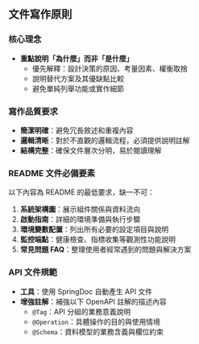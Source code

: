 ## 文件寫作原則

### 核心理念
- **重點說明「為什麼」而非「是什麼」**
    - 優先解釋：設計決策的原因、考量因素、權衡取捨
    - 說明替代方案及其優缺點比較
    - 避免單純列舉功能或實作細節

### 寫作品質要求
- **簡潔明確**：避免冗長敘述和重複內容
- **邏輯清晰**：對於不直觀的邏輯流程，必須提供說明註解
- **結構完整**：確保文件層次分明，易於閱讀理解

### README 文件必備要素
以下內容為 README 的最低要求，缺一不可：
1. **系統架構圖**：展示組件關係與資料流向
2. **啟動指南**：詳細的環境準備與執行步驟
3. **環境變數配置**：列出所有必要的設定項目與說明
4. **監控端點**：健康檢查、指標收集等觀測性功能說明
5. **常見問題 FAQ**：整理使用者經常遇到的問題與解決方案

### API 文件規範
- **工具**：使用 SpringDoc 自動產生 API 文件
- **增強註解**：補強以下 OpenAPI 註解的描述內容
    - `@Tag`：API 分組的業務意義說明
    - `@Operation`：具體操作的目的與使用情境
    - `@Schema`：資料模型的業務含義與欄位約束
